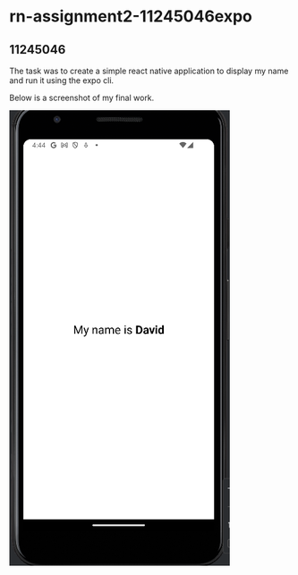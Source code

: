 # rn-assignment2-11245046expo
## 11245046

The task was to create a simple react native application to display my name 
and run it using the expo cli.

Below is a screenshot of my final work.

![Application screenshot](Screenshot%202024-05-26%20164439.png)